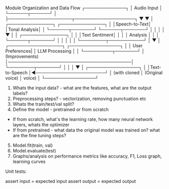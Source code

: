 Module Organization and Data Flow
┌─────────────┐
│ Audio Input │
└──────┬──────┘
       │
       ├────────────────────┬───────────────────┐
       ▼                    ▼                   │
┌──────────────┐     ┌──────────────┐           │
│Speech-to-Text│     │Tonal Analysis│           │
└──────┬───────┘     └──────┬───────┘           │
       │                    │                   │
       ▼                    │                   │
┌──────────────┐            │                   │
│Text Sentiment│            │                   │
│   Analysis   │            │                   │
└──────┬───────┘            │                   │
       │                    │                   │
       └────────┬───────────┘                   │
                ▼                               │     ┌─────────────────┐
       ┌────────────────┐                       │     │ User Preferences|
       │ LLM Processing │                       │     └─────────┬───────┘
       │ (Improvements) │───────────────────────────────────────│
       └────────┬───────┘                       │
                │                               │
                ▼                               │
       ┌────────────────┐                       │
       │Text-to-Speech  │◄──────────────────────┘
       │ (with cloned   │    (Original voice)
       │    voice)      │
       └────────────────┘


1. Whats the input data? - what are the features, what are the output labels?
2. Preprocessing steps? - vectorization, removing punctuation etc
3. Whats the train/test/val split?
4. Define the model - pretrained or from scratch
- If from scratch, what's the learning rate, how many neural network layers, whats the optimizer
- If from pretrained - what data the original model was trained on? what are the fine tuning steps?
5. Model.fit(train, val)
6. Model.evaluate(test)
7. Graphs/analysis on performance metrics like accuracy, F1, Loss graph, learning curves


Unit tests:

assert input = expected input
assert output = expected output
